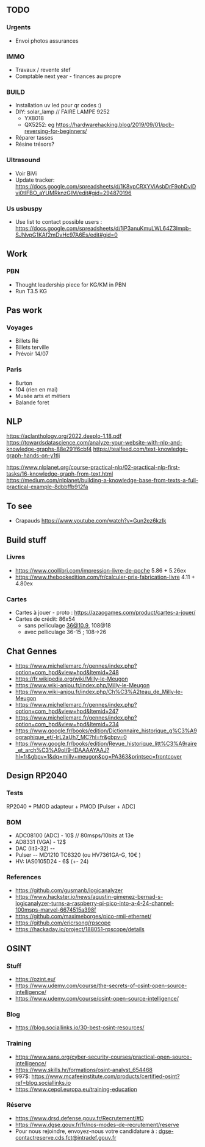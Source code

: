 
## TODO

### Urgents

- Envoi photos assurances

### IMMO

- Travaux / revente stef
- Comptable next year - finances au propre

### BUILD

- Installation uv led pour qr codes :)
- DIY: solar_lamp // FAIRE LAMPE 9252
  - YX8018
  - QX5252: eg https://hardwarehacking.blog/2019/09/01/pcb-reversing-for-beginners/
- Réparer tasses
- Résine trésors?

### Ultrasound

- Voir BiVi
- Update tracker: https://docs.google.com/spreadsheets/d/1K8vpCRXYViAsbDrF9ohDvlDvj0tlFBO_aYUMRknzGIM/edit#gid=294870196

### Us usbuspy

- Use list to contact possible users : https://docs.google.com/spreadsheets/d/1jP3anuKmuLWL64Z3Impb-SJNvpG1KAf2mDvHc97A6Es/edit#gid=0


## Work

### PBN

- Thought leadership piece for KG/KM in PBN
- Run T3.5 KG

## Pas work

### Voyages

- Billets Ré
- Billets terville
- Prévoir 14/07

### Paris

- Burton
- 104 (rien en mai)
- Musée arts et métiers
- Balande foret


## NLP

https://aclanthology.org/2022.deeplo-1.18.pdf
https://towardsdatascience.com/analyze-your-website-with-nlp-and-knowledge-graphs-88e291f6cbf4
https://tealfeed.com/text-knowledge-graph-hands-on-y1tlj

https://www.nlplanet.org/course-practical-nlp/02-practical-nlp-first-tasks/16-knowledge-graph-from-text.html
https://medium.com/nlplanet/building-a-knowledge-base-from-texts-a-full-practical-example-8dbbffb912fa

## To see 
- Crapauds https://www.youtube.com/watch?v=Gun2ez6kzIk

## Build stuff 

### Livres
- https://www.coollibri.com/impression-livre-de-poche 5.86 + 5.26ex
- https://www.thebookedition.com/fr/calculer-prix-fabrication-livre 4.11 + 4.80ex

### Cartes

- Cartes à jouer - proto : https://azaogames.com/product/cartes-a-jouer/
- Cartes de crédit: 86x54 
  - sans pelliculage 36@10.9, 108@18
  - avec pelliculage 36-15 ; 108->26
  
  
## Chat Gennes

- https://www.michellemarc.fr/gennes/index.php?option=com_hpd&view=hpd&Itemid=248
- https://fr.wikipedia.org/wiki/Milly-le-Meugon
- https://www.wiki-anjou.fr/index.php/Milly-le-Meugon
- https://www.wiki-anjou.fr/index.php/Ch%C3%A2teau_de_Milly-le-Meugon
- https://www.michellemarc.fr/gennes/index.php?option=com_hpd&view=hpd&Itemid=247
- https://www.michellemarc.fr/gennes/index.php?option=com_hpd&view=hpd&Itemid=234
- https://www.google.fr/books/edition/Dictionnaire_historique_g%C3%A9ographique_et/-lrL2aUh7_MC?hl=fr&gbpv=0
- https://www.google.fr/books/edition/Revue_historique_litt%C3%A9raire_et_arch%C3%A9ol/9-IDAAAAYAAJ?hl=fr&gbpv=1&dq=milly+meugon&pg=PA363&printsec=frontcover


## Design RP2040

### Tests

RP2040 + PMOD adapteur + PMOD [Pulser + ADC]

### BOM
- ADC08100 (ADC) - 10$ // 80msps/10bits at 13e
- AD8331 (VGA) - 12$
- DAC (lit3-32) --
- Pulser --  MD1210 TC6320 (ou HV7361GA-G, 10€ )
- HV: IAS0105D24 - 6$ (+- 24)

### References

- https://github.com/gusmanb/logicanalyzer
- https://www.hackster.io/news/agustin-gimenez-bernad-s-logicanalyzer-turns-a-raspberry-pi-pico-into-a-4-24-channel-100msps-marvel-6674515a398f
- https://github.com/maximeborges/pico-rmii-ethernet/
- https://github.com/ericrsong/rpscope
- https://hackaday.io/project/188051-rpscope/details

## OSINT

### Stuff

- https://ozint.eu/
- https://www.udemy.com/course/the-secrets-of-osint-open-source-intelligence/
- https://www.udemy.com/course/osint-open-source-intelligence/

### Blog

- https://blog.sociallinks.io/30-best-osint-resources/

### Training 

- https://www.sans.org/cyber-security-courses/practical-open-source-intelligence/
- https://www.skills.hr/formations/osint-analyst_654468
- 997$: https://www.mcafeeinstitute.com/products/certified-osint?ref=blog.sociallinks.io
- https://www.cepol.europa.eu/training-education

### Réserve

- https://www.drsd.defense.gouv.fr/Recrutement/#D
- https://www.dgse.gouv.fr/fr/nos-modes-de-recrutement/reserve
- Pour nous rejoindre, envoyez-nous votre candidature à : dgse-contactreserve.cds.fct@intradef.gouv.fr
